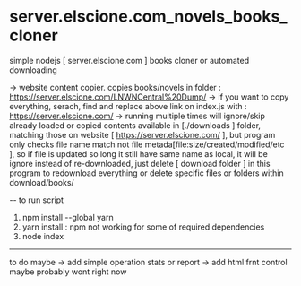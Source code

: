 # server.elscione.com_novels_books_cloner
simple nodejs [ server.elscione.com ] books cloner or automated downloading


-> website content copier. copies books/novels in folder : https://server.elscione.com/LNWNCentral%20Dump/
-> if you want to copy everything, serach, find and replace above link on index.js with : https://server.elscione.com/
-> running multiple times will ignore/skip already loaded or copied contents available in [./downloads ] folder, matching those on website [  https://server.elscione.com/ ], but program only checks file name match not file metada[file:size/created/modified/etc ], so if file is updated so long it still have same name as local, it will be ignore instead of re-downloaded, just delete [ download folder ] in this program to redownload everything or delete specific files or folders within download/books/

-- to run script

1) npm install --global yarn
2) yarn install : npm not working for some of required dependencies
3) node index

-----
to do maybe
-> add simple operation stats or report
-> add html frnt control maybe probably wont right now
